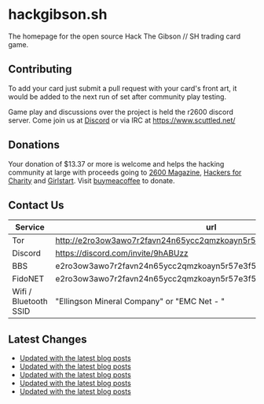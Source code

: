 # hackgibson.sh
The homepage for the open source Hack The Gibson // SH trading card game.


## Contributing

To add your card just submit a pull request with your card's front art, it would be added to the next run of set after community play testing.

Game play and discussions over the project is held the r2600 discord server. Come join us at [Discord](https://discord.com/invite/9hABUzz) or via IRC at https://www.scuttled.net/


## Donations

Your donation of $13.37 or more is welcome and helps the hacking community at large with proceeds going to [2600 Magazine](https://2600.com/), [Hackers for Charity](https://hackersforcharity.org) and [Girlstart](https://girlstart.org).  Visit [buymeacoffee](https://www.buymeacoffee.com/hackgibson.sh) to donate.


## Contact Us

Service | url
-|-
Tor | http://e2ro3ow3awo7r2favn24n65ycc2qmzkoayn5r57e3f56nvjwdcgg32ad.onion
Discord | https://discord.com/invite/9hABUzz
BBS | e2ro3ow3awo7r2favn24n65ycc2qmzkoayn5r57e3f56nvjwdcgg32ad.onion:23
FidoNET | e2ro3ow3awo7r2favn24n65ycc2qmzkoayn5r57e3f56nvjwdcgg32ad.onion:24554
Wifi / Bluetooth SSID | "Ellingson Mineral Company" or "EMC Net - <fidonet address>"

## Latest Changes
<!-- BLOG-POST-LIST:START -->
- [Updated with the latest blog posts](https://github.com/DFW2600/hackgibson.sh/commit/a9d9fb22d13c9f7d45cdc8665633e385f13c4364)
- [Updated with the latest blog posts](https://github.com/DFW2600/hackgibson.sh/commit/d643f12cbadf70853efbe224c8ae2284321adee2)
- [Updated with the latest blog posts](https://github.com/DFW2600/hackgibson.sh/commit/419976d7de0ccac259aa8d4b7a911413e29a6ce7)
- [Updated with the latest blog posts](https://github.com/DFW2600/hackgibson.sh/commit/136b377cb865e9813edb4f9228e15f9855d29f28)
- [Updated with the latest blog posts](https://github.com/DFW2600/hackgibson.sh/commit/6f4b42065f24aa01264656a74b3f185115cf8cf4)
<!-- BLOG-POST-LIST:END -->
